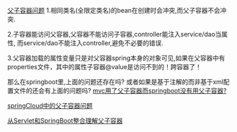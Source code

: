 [父子容器问题](https://blog.csdn.net/qq_43842093/article/details/122008820)
1.相同类名(全限定类名)的bean在创建时会冲突,而父子容器不会冲突.

2.子容器能访问父容器,父容器不能访问子容器,controller能注入service/dao当属性, 而service/dao不能注入controller,避免不必要的错误.

3.父容器加载的属性变量只是对父容器spring本身的对象可见,如果在父容器中有properties文件，其中的属性子容器@value是访问不到的！跨容器了！

那么在springboot里,上面的问题还存在吗? 或者如果是基于注解的而非基于xml配置文件的还会有上面的问题吗?
[mvc用了父子容器而springboot没有用父子容器?](https://www.zhihu.com/question/488723652)

[springCloud中的父子容器问题](https://cloud.tencent.com/developer/article/1403379)

[从Servlet和SpringBoot整合理解父子容器](https://blog.csdn.net/daliucheng/article/details/121408902)



